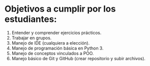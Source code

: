 # Objetivos a cumplir por los estudiantes:
1. Entender y comprender ejercicios prácticos.
2. Trabajar en grupos.
3. Manejo de IDE (cualquiera a elección).
4. Manejo de programación básica en Python 3.
5. Manejo de conceptos vinculados a POO.
6. Manejo básico de Git y GitHub (crear repositorio y subir archivos).